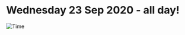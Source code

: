 # Wednesday 23 Sep 2020 - all day!
![Time](https://github.com/rich-ctm/today/workflows/Time/badge.svg)
